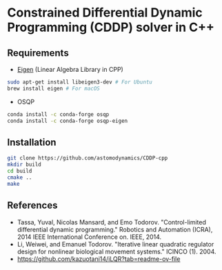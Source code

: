 # Constrained Differential Dynamic Programming (CDDP) solver in C++



## Requirements
* [Eigen](https://formulae.brew.sh/formula/eigen) (Linear Algebra Library in CPP)
    
```bash
sudo apt-get install libeigen3-dev # For Ubuntu
brew install eigen # For macOS

```

* OSQP 
```bash
conda install -c conda-forge osqp
conda install -c conda-forge osqp-eigen
```


## Installation
```bash
git clone https://github.com/astomodynamics/CDDP-cpp 
mkdir build
cd build
cmake ..
make
```

## References

* Tassa, Yuval, Nicolas Mansard, and Emo Todorov. "Control-limited differential dynamic programming." Robotics and Automation (ICRA), 2014 IEEE International Conference on. IEEE, 2014.
* Li, Weiwei, and Emanuel Todorov. "Iterative linear quadratic regulator design for nonlinear biological movement systems." ICINCO (1). 2004.
* https://github.com/kazuotani14/iLQR?tab=readme-ov-file
